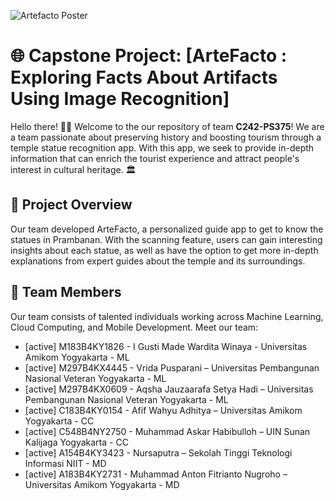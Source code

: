 ![Artefacto Poster](https://github.com/user-attachments/assets/1061146d-baaa-4b11-bfac-5de0a47e27ec)


# 🌐 Capstone Project: [ArteFacto : Exploring Facts About Artifacts Using Image Recognition]

Hello there! 👋🏻 Welcome to the our repository of team **C242-PS375**! We are a team passionate about preserving history and boosting tourism through a temple statue recognition app. With this app, we seek to provide in-depth information that can enrich the tourist experience and attract people's interest in cultural heritage. 🏛️

## 🚀 Project Overview

Our team developed ArteFacto, a personalized guide app to get to know the statues in Prambanan. With the scanning feature, users can gain interesting insights about each statue, as well as have the option to get more in-depth explanations from expert guides about the temple and its surroundings.

## 👥 Team Members

Our team consists of talented individuals working across Machine Learning, Cloud Computing, and Mobile Development. Meet our team:

- [active] M183B4KY1826 - I Gusti Made Wardita Winaya - Universitas Amikom Yogyakarta - ML
- [active] M297B4KX4445 - Vrida Pusparani – Universitas Pembangunan Nasional Veteran Yogyakarta - ML
- [active] M297B4KX0609 - Aqsha Jauzaarafa Setya Hadi – Universitas Pembangunan Nasional Veteran Yogyakarta - ML
- [active] C183B4KY0154 - Afif Wahyu Adhitya – Universitas Amikom Yogyakarta - CC
- [active] C548B4NY2750 - Muhammad Askar Habibulloh – UIN Sunan Kalijaga Yogyakarta - CC
- [active] A154B4KY3423 - Nursaputra – Sekolah Tinggi Teknologi Informasi NIIT - MD
- [active] A183B4KY2731 - Muhammad Anton Fitrianto Nugroho – Universitas Amikom Yogyakarta - MD
